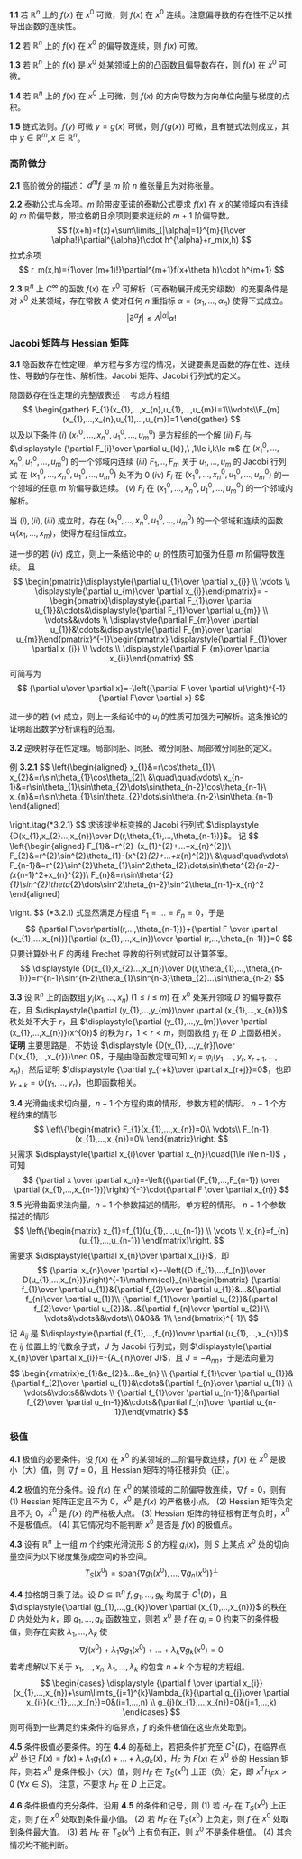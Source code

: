 
**1.1** 若 $\mathbb{R}^{n}$ 上的 $f(x)$ 在 $x^{0}$ 可微，则 $f(x)$ 在 $x^{0}$ 连续。注意偏导数的存在性不足以推导出函数的连续性。

**1.2** 若 $\mathbb{R}^{n}$ 上的 $f(x)$ 在 $x^{0}$ 的偏导数连续，则 $f(x)$ 可微。

**1.3** 若  $\mathbb{R}^{n}$ 上的 $f(x)$ 是 $x^{0}$ 处某领域上的的凸函数且偏导数存在，则 $f(x)$ 在 $x^{0}$ 可微。 

**1.4** 若  $\mathbb{R}^{n}$ 上的 $f(x)$ 在 $x^{0}$ 上可微，则 $f(x)$ 的方向导数为方向单位向量与梯度的点积。

**1.5** 链式法则。$f(y)$ 可微 $y=g(x)$ 可微，则 $f(g(x))$ 可微，且有链式法则成立，其中 $y\in \mathbb{R}^{m},x\in \mathbb{R}^n$。

### 高阶微分

**2.1** 高阶微分的描述： $d^{m} f$ 是 $m$ 阶 $n$ 维张量且为对称张量。 

**2.2** 泰勒公式与余项。$m$ 阶带皮亚诺的泰勒公式要求 $f(x)$ 在 $x$ 的某领域内有连续的 $m$ 阶偏导数，带拉格朗日余项则要求连续的 $m+1$ 阶偏导数。 
$$
f(x+h)=f(x)+\sum\limits_{|\alpha|=1}^{m}{1\over \alpha!}\partial^{\alpha}f\cdot h^{\alpha}+r_m(x,h)
$$
拉式余项
$$
r_m(x,h)={1\over (m+1)!}\partial^{m+1}f(x+\theta h)\cdot h^{m+1}
$$

**2.3** $\mathbb{R}^{n}$ 上 $C^{\infty}$ 的函数 $f(x)$ 在 $x^{0}$ 可解析（可泰勒展开成无穷级数）的充要条件是对 $x^{0}$ 处某领域，存在常数 $A$ 使对任何 $n$ 重指标 $\alpha=(\alpha_1,...,\alpha_n)$ 使得下式成立。
$$
|\partial^{\alpha}f|\le A^{|\alpha|}\alpha!
$$
### $\text{Jacobi}$ 矩阵与 $\text{Hessian}$ 矩阵

**3.1** 隐函数存在性定理，单方程与多方程的情况，关键要素是函数的存在性、连续性、导数的存在性、解析性。$\text{Jacobi}$ 矩阵、$\text{Jacobi}$ 行列式的定义。

隐函数存在性定理的完整版表述：
考虑方程组
$$
\begin{gather}
F_{1}(x_{1},...,x_{n},u_{1},...,u_{m})=1\\\vdots\\F_{m}(x_{1},...,x_{n},u_{1},...,u_{m})=1
\end{gather}
$$
以及以下条件
$(i)$ $(x_{1}^{0},...,x_{n}^{0},u_{1}^{0},...,u_{m}^{0})$ 是方程组的一个解
$(ii)$ $F_{i}$ 与 $\displaystyle {\partial F_{i}\over \partial u_{k}},\ ,1\le i,k\le m$ 在 $(x_{1}^{0},...,x_{n}^{0},u_{1}^{0},...,u_{m}^{0})$ 的一个邻域内连续
$(iii)$ $F_{1},..,F_{m}$ 关于 $u_{1},...,u_{m}$ 的 $\text{Jacobi}$ 行列式 在 $(x_{1}^{0},...,x_{n}^{0},u_{1}^{0},...,u_{m}^{0})$ 处不为 $0$
$(iv)$ $F_{i}$ 在 $(x_{1}^{0},...,x_{n}^{0},u_{1}^{0},...,u_{m}^{0})$ 的一个领域的任意 $m$ 阶偏导数连续。
$(v)$ $F_{i}$ 在 $(x_{1}^{0},...,x_{n}^{0},u_{1}^{0},...,u_{m}^{0})$ 的一个邻域内解析。

当 $(i),(ii),(iii)$ 成立时，存在 $(x_{1}^{0},...,x_{n}^{0},u_{1}^{0},...,u_{m}^{0})$ 的一个邻域和连续的函数 $u_{i}(x_{1},...,x_{m})$，使得方程组恒成立。

进一步的若 $(iv)$ 成立，则上一条结论中的 $u_{i}$ 的性质可加强为任意 $m$ 阶偏导数连续。
且
$$
\begin{pmatrix}\displaystyle{\partial u_{1}\over \partial x_{i}} \\ \vdots \\ \displaystyle{\partial u_{m}\over \partial x_{i}}\end{pmatrix}=
-\begin{pmatrix}\displaystyle{\partial F_{1}\over \partial u_{1}}&\cdots&\displaystyle{\partial F_{1}\over \partial u_{m}} \\ \vdots&&\vdots \\ \displaystyle{\partial F_{m}\over \partial u_{1}}&\cdots&\displaystyle{\partial F_{m}\over \partial u_{m}}\end{pmatrix}^{-1}\begin{pmatrix} \displaystyle{\partial F_{1}\over \partial x_{i}} \\ \vdots \\ \displaystyle{\partial F_{m}\over \partial x_{i}}\end{pmatrix}
$$
可简写为
$$
{\partial u\over \partial x}=-\left({\partial F \over \partial u}\right)^{-1}{\partial F\over \partial  x}
$$

进一步的若 $(v)$ 成立，则上一条结论中的 $u_i$ 的性质可加强为可解析。这条推论的证明超出数学分析课程的范围。

**3.2** 逆映射存在性定理。局部同胚、同胚、微分同胚、局部微分同胚的定义。

例 **3.2.1** 
$$
\left\{\begin{aligned}
x_{1}&=r\cos\theta_{1}\\
x_{2}&=r\sin\theta_{1}\cos\theta_{2}\\
&\quad\quad\vdots\\
x_{n-1}&=r\sin\theta_{1}\sin\theta_{2}\dots\sin\theta_{n-2}\cos\theta_{n-1}\\
x_{n}&=r\sin\theta_{1}\sin\theta_{2}\dots\sin\theta_{n-2}\sin\theta_{n-1}
\end{aligned}

\right.\tag{*3.2.1}
$$
求该球坐标变换的 $\text{Jacobi}$ 行列式 $\displaystyle {D(x_{1},x_{2}...,x_{n})\over D(r,\theta_{1},...,\theta_{n-1})}$。
记
$$
\left\{\begin{aligned}
F_{1}&=r^{2}-(x_{1}^{2}+...+x_{n}^{2})\\
F_{2}&=r^{2}\sin^{2}\theta_{1}-(x^{2}_{2}+...+x_{n}^{2})\\
&\quad\quad\vdots\\
F_{n-1}&=r^{2}\sin^{2}\theta_{1}\sin^2\theta_{2}\dots\sin\theta^{2}_{n-2}-(x_{n-1}^2+x_{n}^{2})\\
F_{n}&=r\sin\theta^{2}_{1}\sin^{2}\theta_{2}\dots\sin^2\theta_{n-2}\sin^2\theta_{n-1}-x_{n}^2
\end{aligned}

\right.
$$
$\text{(*3.2.1)}$ 式显然满足方程组 $F_{1}=...=F_{n}=0$，于是
$$
{\partial F\over\partial(r,...,\theta_{n-1})}+{\partial F \over \partial (x_{1},...,x_{n})}{\partial (x_{1},...,x_{n})\over \partial (r,...,\theta_{n-1)}}=0
$$
只要计算处出 $F$ 的两组 $\text{Frechet}$ 导数的行列式就可以计算答案。
$$
\displaystyle {D(x_{1},x_{2}...,x_{n})\over D(r,\theta_{1},...,\theta_{n-1})}=r^{n-1}\sin^{n-2}\theta_{1}\sin^{n-3}\theta_{2}...\sin\theta_{n-2}
$$

**3.3** 设 $\mathbb{R}^{n}$ 上的函数组 $y_{i}(x_{1},...,x_{n})\ (1\le i\le m)$ 在 $x^0$ 处某开领域 $D$ 的偏导数存在，且 $\displaystyle{\partial (y_{1},...,y_{m})\over \partial (x_{1},...,x_{n})}$ 秩处处不大于 $r$，且 $\displaystyle{\partial (y_{1},...,y_{m})\over \partial (x_{1},...,x_{n})}(x^{0})$ 的秩为 $r$，$1<r<m$，则函数组 $y_{i}$ 在 $D$ 上函数相关。
**证明**
主要思路是，不妨设 $\displaystyle {D(y_{1},...,y_{r})\over D(x_{1},...,x_{r})}\neq 0$，于是由隐函数定理可知 $x_{i}=\varphi_{i}(y_{1},...,y_{r},x_{r+1},...,x_n)$，然后证明 $\displaystyle {\partial y_{r+k}\over \partial x_{r+j}}=0$，也即 $y_{r+k}=\psi(y_{1},...,y_{r})$，也即函数相关。  

**3.4** 光滑曲线求切向量，$n-1$ 个方程约束的情形，参数方程的情形。
$n-1$ 个方程约束的情形
$$
\left\{\begin{matrix}
F_{1}(x_{1},...,x_{n})=0\\ \vdots\\ F_{n-1}(x_{1},...,x_{n})=0\\ 
\end{matrix}\right.
$$
只需求 $\displaystyle{\partial x_{i}\over \partial x_{n}}\quad(1\le i\le n-1)$ ，可知
$$
{\partial x \over \partial x_n}=-\left({\partial (F_{1},...,F_{n-1}) \over \partial (x_{1},...,x_{n-1})}\right)^{-1}\cdot{\partial F \over \partial x_{n}}
$$
**3.5** 光滑曲面求法向量，$n-1$ 个参数描述的情形，单方程的情形。
$n-1$ 个参数描述的情形
$$
\left\{\begin{matrix} 
x_{1}=f_{1}(u_{1},...,u_{n-1}) \\ 
\vdots \\ 
x_{n}=f_{n}(u_{1},...,u_{n-1}) 
\end{matrix}\right.
$$
需要求 $\displaystyle{\partial x_{n}\over \partial x_{i}}$，即
$$
{\partial x_{n}\over \partial x}=-\left({D (f_{1},...,f_{n})\over D(u_{1},...,x_{n})}\right)^{-1}\mathrm{col}_{n}\begin{bmatrix}
{\partial f_{1}\over \partial u_{1}}&{\partial f_{2}\over \partial u_{1}}&...&{\partial f_{n}\over \partial u_{1}}\\
{\partial f_{1}\over \partial u_{2}}&{\partial f_{2}\over \partial u_{2}}&...&{\partial f_{n}\over \partial u_{2}}\\
\vdots&\vdots&&\vdots\\
0&0&&-1\\
\end{bmatrix}^{-1}\
$$
记 $A_{ij}$ 是 $\displaystyle{\partial (f_{1},...,f_{n})\over \partial (u_{1},...,x_{n})}$ 在 $ij$ 位置上的代数余子式，$J$ 为 $\text{Jacobi}$ 行列式，则 $\displaystyle{\partial x_{n}\over \partial x_{i}}=-{A_{in}\over J}$，且 $J=-A_{nn}$，于是法向量为
$$
\begin{vmatrix}e_{1}&e_{2}&...&e_{n} \\ {\partial f_{1}\over \partial u_{1}}&{\partial f_{2}\over \partial u_{1}}&\cdots&{\partial f_{n}\over \partial u_{1}} \\ \vdots&\vdots&&\vdots \\ {\partial f_{1}\over \partial u_{n-1}}&{\partial f_{2}\over \partial u_{n-1}}&\cdots&{\partial f_{n}\over \partial u_{n-1}}\end{vmatrix}
$$
### 极值

**4.1** 极值的必要条件。设 $f(x)$ 在 $x^0$ 的某领域的二阶偏导数连续，$f(x)$ 在 $x^{0}$ 是极小（大）值，则 $\nabla f=0$，且 $\text{Hessian}$ 矩阵的特征根非负（正）。

**4.2** 极值的充分条件。设 $f(x)$ 在 $x^{0}$ 的某领域的二阶偏导数连续，$\nabla f=0$，则有
$(1)$ $\text{Hessian}$ 矩阵正定且不为 $0$，$x^{0}$ 是 $f(x)$ 的严格极小点。
$(2)$ $\text{Hessian}$ 矩阵负定且不为 $0$，$x^{0}$ 是 $f(x)$ 的严格极大点。
$(3)$ $\text{Hessian}$ 矩阵的特征根有正有负时，$x^{0}$ 不是极值点。
$(4)$ 其它情况均不能判断 $x^{0}$ 是否是 $f(x)$ 的极值点。

**4.3** 设有 $\mathbb{R}^{n}$ 上一组 $m$ 个约束光滑流形 $S$ 的方程 $g_{i}(x)$，则 $S$ 上某点 $x^{0}$ 处的切向量空间为以下梯度集张成空间的补空间。
$$
T_{S}(x^{0})=\mathrm{span}\left\{\nabla g_{1}(x^{0}),...,\nabla g_{n}(x^{0})\right\}^{\bot}
$$

**4.4** 拉格朗日乘子法。设 $D\subseteq \mathbb{R}^{n}$ $f,g_{1},...,g_{k}$ 均属于 $C^{1}(D)$，且 $\displaystyle{\partial (g_{1},...,g_{k})\over \partial (x_{1},...,x_{n})}$ 的秩在 $D$ 内处处为 $k$，即 $g_{1},...,g_{k}$ 函数独立，则若 $x^{0}$ 是 $f$ 在 $g_{i}=0$ 约束下的条件极值，则存在实数 $\lambda_{1},...,\lambda_{k}$ 使
$$
\nabla f(x^{0})+\lambda_{1}\nabla g_{1}(x^{0})+...+\lambda_{k}\nabla g_{k}(x^{0})=0
$$
若考虑解以下关于 $x_{1},...,x_{n},\lambda_{1},...,\lambda_{k}$ 的包含 $n+k$ 个方程的方程组。
$$
\begin{cases}
\displaystyle {\partial f \over \partial x_{i}}(x_{1},...,x_{n})+\sum\limits_{j=1}^{k}\lambda_{k}{\partial g_{j}\over \partial x_{i}}(x_{1},...,x_{n})=0&(i=1,...,n) \\
g_{j}(x_{1},...,x_{n})=0&(j=1,...,k)
\end{cases}
$$
则可得到一些满足约束条件的临界点，$f$ 的条件极值在这些点处取到。

**4.5** 条件极值必要条件。的在 **4.4** 的基础上，若把条件扩充至 $C^{2}(D)$，在临界点 $x^{0}$ 处记 $F(x)=f(x)+\lambda_{1}g_{1}(x)+...+\lambda_{k}g_{k}(x)$，$H_{F}$ 为 $F(x)$ 在 $x^{0}$ 处的 $\text{Hessian}$ 矩阵，则若 $x^{0}$ 是条件极小（大）值，则 $H_{F}$ 在 $T_{S}(x^{0})$ 上正（负）定，即 $x^{T}H_{F}x>0\ (\forall x\in S)$。
注意，不要求 $H_{F}$ 在 $D$ 上正定。

**4.6** 条件极值的充分条件。沿用 **4.5** 的条件和记号，则
$(1)$ 若 $H_{F}$ 在 $T_{S}(x^{0})$ 上正定，则 $f$ 在 $x^{0}$ 处取到条件最小值。
$(2)$ 若 $H_{F}$ 在 $T_{S}(x^{0})$ 上负定，则 $f$ 在 $x^{0}$ 处取到条件最大值。
$(3)$ 若 $H_{F}$ 在 $T_{S}(x^{0})$ 上有负有正，则 $x^{0}$ 不是条件极值。
$(4)$ 其余情况均不能判断。


